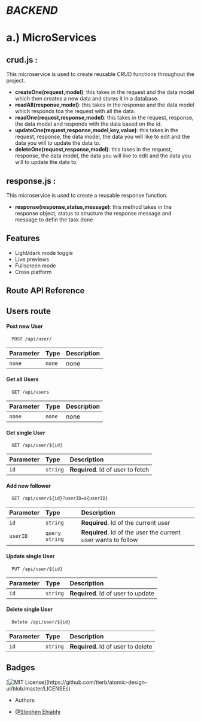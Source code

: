 # _**BACKEND**_

# a.) MicroServices
## **crud.js** : 
This microservice is used to create reusable CRUD functions throughout the project.
- **createOne(request,model)**: this takes in the request and the data model which then creates a new data and stores it in a database.
- **readAll(response,model)**: this takes in the response and the data model which responds toa the request with all the data.
- **readOne(request,response,model)**: this takes in the request, response, the data model and responds with the data based on the id.
- **updateOne(request,response,model,key,value)**: this takes in the request, response, the data model, the data you will like to edit and the data you will to update the data to.
- **deleteOne(request,response,model)**: this takes in the request, response, the data model, the data you will like to edit and the data you will to update the data to.

## **response.js** :
This microservice is used to create a reusable response function.
- **response(response,status,message)**: this method takes in the response object, status to structure the response message and message to defin the task done
## Features

- Light/dark mode toggle
- Live previews
- Fullscreen mode
- Cross platform


## Route API Reference
## Users route

#### Post new User

```http
  POST /api/user/
```

| Parameter | Type     | Description                       |
| :-------- | :------- | :-------------------------------- |
| `none`      | `none` | none |

#### Get all Users

```http
  GET /api/users
```
| Parameter | Type     | Description                       |
| :-------- | :------- | :-------------------------------- |
| `none`      | `none` | none |

#### Get single User

```http
  GET /api/user/${id}
```

| Parameter | Type     | Description                       |
| :-------- | :------- | :-------------------------------- |
| `id`      | `string` | **Required**. Id of user to fetch |

#### Add new follower

```http
  GET /api/user/${id}?userID=${userID}
```

| Parameter | Type     | Description                       |
| :-------- | :------- | :-------------------------------- |
| `id`      | `string` | **Required**. Id of the current user |
| `userID`  | `query string` | **Required**. Id of the user the current user wants to follow |

#### Update single User

```http
  PUT /api/user/${id}
```

| Parameter | Type     | Description                       |
| :-------- | :------- | :-------------------------------- |
| `id`      | `string` | **Required**. Id of user to update |

#### Delete single User

```http
  Delete /api/user/${id}
```

| Parameter | Type     | Description                       |
| :-------- | :------- | :-------------------------------- |
| `id`      | `string` | **Required**. Id of user to delete |



## Badges

[![MIT License](https://img.shields.io/apm/l/atomic-design-ui.svg?)](https://github.com/tterb/atomic-design-ui/blob/master/LICENSEs)

- Authors

- [@Stephen Ehiabhi](https://www.github.com/stephen-ehiabhi)

